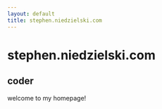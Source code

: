 ```yaml
---
layout: default
title: stephen.niedzielski.com
---
```


# stephen.niedzielski.com
## coder

welcome to my homepage!
